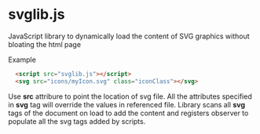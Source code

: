 # svglib.js
JavaScript library to dynamically load the content of SVG graphics without bloating the html page

Example

```html
  <script src="svglib.js"></script>
  <svg src="icons/myIcon.svg" class="iconClass"></svg>
```

Use **src** attribure to point the location of svg file.
All the attributes specified in **svg** tag will override the values in referenced file.
Library scans all **svg** tags of the document on load to add the content and registers observer to populate all the svg tags added by scripts.

